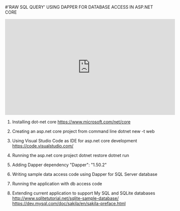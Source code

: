 
#'RAW SQL QUERY' USING DAPPER FOR DATABASE ACCESS IN ASP.NET CORE

<iframe width="560" height="315" src="https://www.youtube.com/embed/mPOhoUcSubY" frameborder="0" allowfullscreen></iframe>

1. Installing dot-net core
	https://www.microsoft.com/net/core

2. Creating an asp.net core project from command line
	dotnet new -t web	

3. Using Visual Studio Code as IDE for asp.net core development
	https://code.visualstudio.com/

4. Running the asp.net core project
	dotnet restore
	dotnet run

5. Adding Dapper dependency
	"Dapper": "1.50.2"

6. Writing sample data access code using Dapper for SQL Server database

7. Running the application with db access code

8. Extending current application to support My SQL and SQLite databases
	http://www.sqlitetutorial.net/sqlite-sample-database/
	https://dev.mysql.com/doc/sakila/en/sakila-preface.html